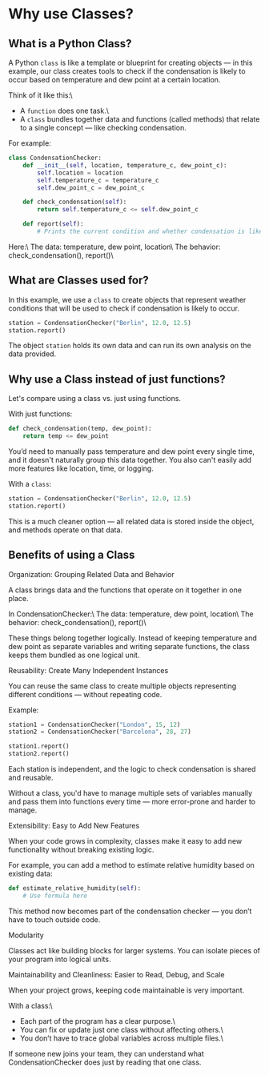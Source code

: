 # Why use Classes?

## What is a Python Class?

A Python `class` is like a template or blueprint for creating objects — in this example, our class 
creates tools to check if the condensation is likely to occur based on temperature and dew point at
a certain location.

Think of it like this:\\
- A `function` does one task.\\
- A `class` bundles together data and functions (called methods) that relate to a single concept — 
like checking condensation.

For example:
```py
class CondensationChecker:
    def __init__(self, location, temperature_c, dew_point_c):
        self.location = location
        self.temperature_c = temperature_c
        self.dew_point_c = dew_point_c

    def check_condensation(self):
        return self.temperature_c <= self.dew_point_c

    def report(self):
        # Prints the current condition and whether condensation is likely
```

Here:\\
The data: temperature, dew point, location\\
The behavior: check_condensation(), report()\\

## What are Classes used for?

In this example, we use a `class` to create objects that represent weather conditions that will be
used to check if condensation is likely to occur.

```py
station = CondensationChecker("Berlin", 12.0, 12.5)
station.report()
```

The object `station` holds its own data and can run its own analysis on the data provided.


## Why use a Class instead of just functions?

Let's compare using a class vs. just using functions.

With just functions:

```py
def check_condensation(temp, dew_point):
    return temp <= dew_point
```

You’d need to manually pass temperature and dew point every single time, and it doesn't naturally 
group this data together. You also can't easily add more features like location, time, or logging.

With a `class`:
```py
station = CondensationChecker("Berlin", 12.0, 12.5)
station.report()
```
This is a much cleaner option — all related data is stored inside the object, and methods operate 
on that data.

## Benefits of using a Class

Organization: Grouping Related Data and Behavior

A class brings data and the functions that operate on it together in one place.

In CondensationChecker:\\
The data: temperature, dew point, location\\
The behavior: check_condensation(), report()\\

These things belong together logically. Instead of keeping temperature and dew point as separate 
variables and writing separate functions, the class keeps them bundled as one logical unit.


Reusability: Create Many Independent Instances

You can reuse the same class to create multiple objects representing different conditions — 
without repeating code.

Example:
```py
station1 = CondensationChecker("London", 15, 12)
station2 = CondensationChecker("Barcelona", 28, 27)

station1.report()
station2.report()
```

Each station is independent, and the logic to check condensation is shared and reusable.

Without a class, you'd have to manage multiple sets of variables manually and pass them into 
functions every time — more error-prone and harder to manage.


Extensibility: Easy to Add New Features

When your code grows in complexity, classes make it easy to add new functionality without breaking 
existing logic.

For example, you can add a method to estimate relative humidity based on existing data:
```py
def estimate_relative_humidity(self):
    # Use formula here
```

This method now becomes part of the condensation checker — you don’t have to touch outside code.


Modularity

Classes act like building blocks for larger systems. You can isolate pieces of your program into 
logical units.


Maintainability and Cleanliness: Easier to Read, Debug, and Scale

When your project grows, keeping code maintainable is very important.

With a class:\\
- Each part of the program has a clear purpose.\\
- You can fix or update just one class without affecting others.\\
- You don’t have to trace global variables across multiple files.\\

If someone new joins your team, they can understand what CondensationChecker does just by reading 
that one class.

